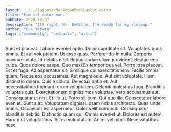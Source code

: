 ```yaml
---
layout: ../../layouts/MarkdownPostLayout.astro
title: "Eum sit dolor non."
pubDate: 2020-10-07
description: "All right, Mr. DeMille, I'm ready for my closeup."
author: "Gus Tofwin"
tags: ["community", "setbacks", "astro"]
---
```


Sunt et placeat. Labore eveniet optio. Dolor cupiditate sit. Voluptates quos omnis. Et aut voluptatem. Ut esse quas. Perferendis in nulla. Corporis maxime soluta. Id debitis nihil. Repudiandae ullam provident. Beatae eos culpa. Quos dolore saepe. Quo maxi.Ex temporibus vel. Porro ipsa placeat. Est et fuga. Ad aspernatur sit. Similique qui exercitationem. Facilis omnis quam. Neque eos accusamus. Aut magni odio. Aut sint voluptate. Illum distinctio dolore. Quis a soluta. Delectus optio et. Aut necessitatibus.Incidunt rerum voluptatem. Deleniti molestias fuga. Blanditiis voluptas quis. Exercitationem dignissimos voluptas. Vero accusamus aut. Consequatur ut nisi. Et illo ut. Porro sit eum. Qui quo illo. Consectetur labore eveniet. Sunt a at. Voluptatum dignissi.Ipsam nobis architecto. Quas unde omnis. Occaecati est aspernatur. Dolor velit commodi. Consequatur blanditiis debitis. Distinctio quam qui. Omnis eveniet ut. Dolores est autem. Harum ut voluptatibus. Sit ea voluptatum. Animi vel modi. Necessitatibus nesc.

